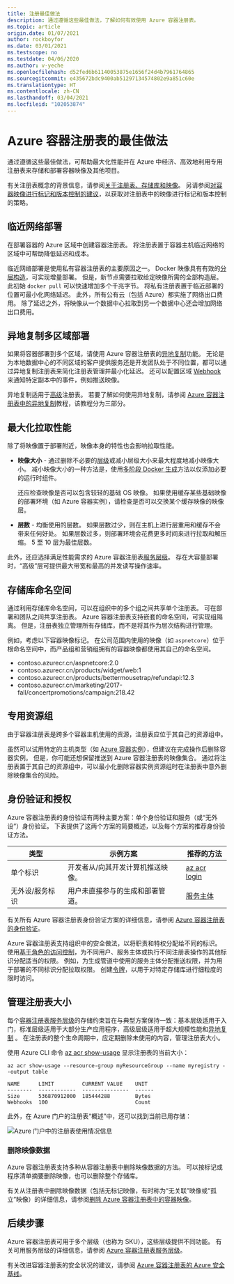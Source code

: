 ```yaml
---
title: 注册最佳做法
description: 通过遵循这些最佳做法，了解如何有效使用 Azure 容器注册表。
ms.topic: article
origin.date: 01/07/2021
author: rockboyfor
ms.date: 03/01/2021
ms.testscope: no
ms.testdate: 04/06/2020
ms.author: v-yeche
ms.openlocfilehash: d52fed6b61140053875e1656f24d4b7961764865
ms.sourcegitcommit: e435672bdc9400ab51297134574802e9a851c60e
ms.translationtype: HT
ms.contentlocale: zh-CN
ms.lasthandoff: 03/04/2021
ms.locfileid: "102053874"
---
```

# <a name="best-practices-for-azure-container-registry"></a>Azure 容器注册表的最佳做法

通过遵循这些最佳做法，可帮助最大化性能并在 Azure 中经济、高效地利用专用注册表来存储和部署容器映像及其他项目。

有关注册表概念的背景信息，请参阅[关于注册表、存储库和映像](container-registry-concepts.md)。 另请参阅[对容器映像进行标记和版本控制的建议](container-registry-image-tag-version.md)，以获取对注册表中的映像进行标记和版本控制的策略。 

## <a name="network-close-deployment"></a>临近网络部署

在部署容器的 Azure 区域中创建容器注册表。 将注册表置于容器主机临近网络的区域中可帮助降低延迟和成本。

临近网络部署是使用私有容器注册表的主要原因之一。 Docker 映像具有有效的[分层构造](https://docs.docker.com/engine/userguide/storagedriver/imagesandcontainers/)，可实现增量部署。 但是，新节点需要拉取给定映像所需的全部构造层。 此初始 `docker pull` 可以快速增加多个千兆字节。 将私有注册表置于临近部署的位置可最小化网络延迟。
此外，所有公有云（包括 Azure）都实施了网络出口费用。 除了延迟之外，将映像从一个数据中心拉取到另一个数据中心还会增加网络出口费用。

## <a name="geo-replicate-multi-region-deployments"></a>异地复制多区域部署

<!--CUSTOMIZE: CORRECT ON Whether you're serving customers in different regions based on local data centers-->

如果将容器部署到多个区域，请使用 Azure 容器注册表的[异地复制](container-registry-geo-replication.md)功能。 无论是为本地数据中心的不同区域的客户提供服务还是开发团队处于不同位置，都可以通过异地复制注册表来简化注册表管理并最小化延迟。 还可以配置区域 [Webhook](container-registry-webhook.md) 来通知特定副本中的事件，例如推送映像。

异地复制适用于[高级](container-registry-skus.md)注册表。 若要了解如何使用异地复制，请参阅 [Azure 容器注册表中的异地复制](container-registry-tutorial-prepare-registry.md)教程，该教程分为三部分。

## <a name="maximize-pull-performance"></a>最大化拉取性能

除了将映像置于部署附近，映像本身的特性也会影响拉取性能。

* **映像大小** - 通过删除不必要的[层级](container-registry-concepts.md#manifest)或减小层级大小来最大程度地减小映像大小。 减小映像大小的一种方法是，使用[多阶段 Docker 生成](https://docs.docker.com/develop/develop-images/multistage-build/)方法以仅添加必要的运行时组件。 

  还应检查映像是否可以包含较轻的基础 OS 映像。 如果使用缓存某些基础映像的部署环境（如 Azure 容器实例），请检查是否可以交换某个缓存映像的映像层。 
* **层数** - 均衡使用的层数。 如果层数过少，则在主机上进行层重用和缓存不会带来任何好处。 如果层数过多，则部署环境会花费更多时间来进行拉取和解压缩。 5 至 10 层为最佳层数。

此外，还应选择满足性能需求的 Azure 容器注册表[服务层级](container-registry-skus.md)。 存在大容量部署时，“高级”层可提供最大带宽和最高的并发读写操作速率。

## <a name="repository-namespaces"></a>存储库命名空间

通过利用存储库命名空间，可以在组织中的多个组之间共享单个注册表。 可在部署和团队之间共享注册表。 Azure 容器注册表支持嵌套的命名空间，可实现组隔离。 但是，注册表独立管理所有存储库，而不是将其作为层次结构进行管理。

例如，考虑以下容器映像标记。 在公司范围内使用的映像（如 `aspnetcore`）位于根命名空间中，而产品组和营销组拥有的容器映像都使用其自己的命名空间。

- contoso.azurecr.cn/aspnetcore:2.0 
- contoso.azurecr.cn/products/widget/web:1 
- contoso.azurecr.cn/products/bettermousetrap/refundapi:12.3 
- contoso.azurecr.cn/marketing/2017-fall/concertpromotions/campaign:218.42 

## <a name="dedicated-resource-group"></a>专用资源组

由于容器注册表是跨多个容器主机使用的资源，注册表应位于其自己的资源组中。

虽然可以试用特定的主机类型（如 [Azure 容器实例](../container-instances/container-instances-overview.md)），但建议在完成操作后删除容器实例。 但是，你可能还想保留推送到 Azure 容器注册表的映像集合。 通过将注册表置于其自己的资源组中，可以最小化删除容器实例资源组时在注册表中意外删除映像集合的风险。

## <a name="authentication-and-authorization"></a>身份验证和授权

Azure 容器注册表的身份验证有两种主要方案：单个身份验证和服务（或“无外设”）身份验证。 下表提供了这两个方案的简要概述，以及每个方案的推荐身份验证方法。

| 类型 | 示例方案 | 推荐的方法 |
|---|---|---|
| 单个标识 | 开发者从/向其开发计算机推送映像。 | [az acr login](https://docs.azure.cn/cli/acr#az_acr_login) |
| 无外设/服务标识 | 用户未直接参与的生成和部署管道。 | [服务主体](container-registry-authentication.md#service-principal) |

有关所有 Azure 容器注册表身份验证方案的详细信息，请参阅 [Azure 容器注册表的身份验证](container-registry-authentication.md)。

Azure 容器注册表支持组织中的安全做法，以将职责和特权分配给不同的标识。 使用[基于角色的访问控制](container-registry-roles.md)，为不同用户、服务主体或执行不同注册表操作的其他标识分配适当的权限。 例如，为生成管道中使用的服务主体分配推送权限，并为用于部署的不同标识分配拉取权限。 创建[令牌](container-registry-repository-scoped-permissions.md)，以用于对特定存储库进行细粒度的限时访问。

## <a name="manage-registry-size"></a>管理注册表大小      

每个[容器注册表服务层级][container-registry-skus]的存储约束旨在与典型方案保持一致：基本层级适用于入门，标准层级适用于大部分生产应用程序，高级层级适用于超大规模性能和[异地复制][container-registry-geo-replication]  。 在注册表的整个生命周期中，应定期删除未使用的内容，管理注册表大小。

使用 Azure CLI 命令 [az acr show-usage][az-acr-show-usage] 显示注册表的当前大小：

```azurecli
az acr show-usage --resource-group myResourceGroup --name myregistry --output table
```

```output
NAME      LIMIT         CURRENT VALUE    UNIT
--------  ------------  ---------------  ------
Size      536870912000  185444288        Bytes
Webhooks  100                            Count
```

此外，在 Azure 门户的注册表“概述”中，还可以找到当前已用存储：

![Azure 门户中的注册表使用情况信息][registry-overview-quotas]

### <a name="delete-image-data"></a>删除映像数据

Azure 容器注册表支持多种从容器注册表中删除映像数据的方法。 可以按标记或程序清单摘要删除映像，也可以删除整个存储库。

有关从注册表中删除映像数据（包括无标记映像，有时称为“无关联”映像或“孤立”映像）的详细信息，请参阅[删除 Azure 容器注册表中的容器映像](container-registry-delete.md)。

## <a name="next-steps"></a>后续步骤

Azure 容器注册表可用于多个层级（也称为 SKU），这些层级提供不同功能。 有关可用服务层级的详细信息，请参阅 [Azure 容器注册表服务层级](container-registry-skus.md)。

有关改进容器注册表的安全状况的建议，请参阅 [Azure 容器注册表的 Azure 安全基线](security-baseline.md)。

<!-- IMAGES -->

[delete-repository-portal]: ./media/container-registry-best-practices/delete-repository-portal.png
[registry-overview-quotas]: ./media/container-registry-best-practices/registry-overview-quotas.png

<!-- LINKS - Internal -->

[az-acr-repository-delete]: https://docs.azure.cn/cli/acr/repository#az_acr_repository_delete
[az-acr-show-usage]: https://docs.azure.cn/cli/acr#az_acr_show_usage
[azure-cli]: https://docs.azure.cn/cli
[azure-portal]: https://portal.azure.cn
[container-registry-geo-replication]: container-registry-geo-replication.md
[container-registry-skus]: container-registry-skus.md

<!--Update_Description: update meta properties, wording update, update link-->